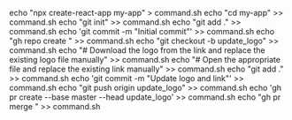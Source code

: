 echo "npx create-react-app my-app" > command.sh
echo "cd my-app" >> command.sh
echo "git init" >> command.sh
echo "git add ." >> command.sh
echo 'git commit -m "Initial commit"' >> command.sh
echo "gh repo create <repository-name>" >> command.sh
echo "git checkout -b update_logo" >> command.sh
echo "# Download the logo from the link and replace the existing logo file manually" >> command.sh
echo "# Open the appropriate file and replace the existing link manually" >> command.sh
echo "git add ." >> command.sh
echo 'git commit -m "Update logo and link"' >> command.sh
echo "git push origin update_logo" >> command.sh
echo 'gh pr create --base master --head update_logo' >> command.sh
echo "gh pr merge <pull-request-number>" >> command.sh
